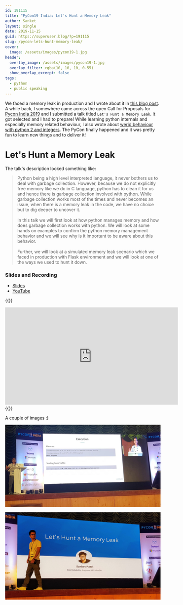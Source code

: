 ```yaml
---
id: 191115
title: "PyCon19 India: Let's Hunt a Memory Leak"
author: Sanket
layout: single
date: 2019-11-15
guid: https://superuser.blog/?p=191115
slug: /pycon-lets-hunt-memory-leak/
cover:
  image: /assets/images/pycon19-1.jpg
header:
  overlay_image: /assets/images/pycon19-1.jpg
  overlay_filter: rgba(10, 10, 10, 0.55)  
  show_overlay_excerpt: false
tags:
  - python
  - public speaking
---
```


We faced a memory leak in production and I wrote about it in [this blog post](/detect-memory-leak-python/). A while back, I somewhere came across the open Call for Proposals for [Pycon India 2019](https://in.pycon.org/2019/) and I submitted a talk titled `Let's Hunt a Memory Leak`. It got selected and I had to prepare! While learning python internals and especially memory related behaviour, I also wrote about [werid behaviour with python 2 and integers](/python-2-integers). The PyCon finally happened and it was pretty fun to learn new things and to deliver it!

# Let's Hunt a Memory Leak

The talk's description looked something like:

>Python being a high level interpreted language, it never bothers us to deal with garbage collection. However, because we do not explicitly free memory like we do in C language, python has to clean it for us and hence there is garbage collection involved with python. While garbage collection works most of the times and never becomes an issue, when there is a memory leak in the code, we have no choice but to dig deeper to uncover it.
<br> <br>
In this talk we will first look at how python manages memory and how does garbage collection works with python. We will look at some hands on examples to confirm the python memory management behavior and we will see why is it important to be aware about this behavior.
<br><br>
Further, we will look at a simulated memory leak scenario which we faced in production with Flask environment and we will look at one of the ways we used to hunt it down.


### Slides and Recording

 - [Slides](https://docs.google.com/presentation/d/1_c4_khxTBC0mtifWp1CwJl3_5Gp6ZTFbVzoafEirOig/edit?usp=sharing) 
 - [YouTube](https://youtu.be/u0qVRm8Hjb4) 

{{<rawhtml>}}
 <iframe width="560" height="315" src="https://www.youtube.com/embed/s9kAghWpzoE" frameborder="0" allow="accelerometer; autoplay; encrypted-media; gyroscope; picture-in-picture" allowfullscreen></iframe>

<br/>
{{</rawhtml>}}

A couple of images :)

![PyCon19 Image 1](/assets/images/pycon19-1.jpg)

![PyCon19 Image 2](/assets/images/pycon19-2.jpg)
